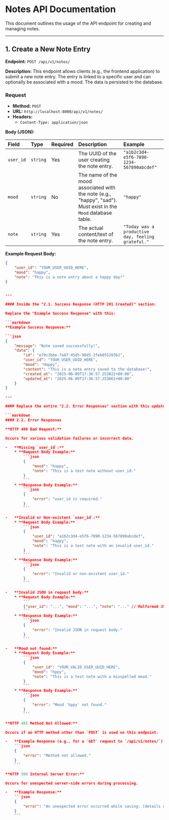 # Notes API Documentation

This document outlines the usage of the API endpoint for creating and managing notes.

---

## 1. Create a New Note Entry

**Endpoint:** `POST /api/v1/notes/`

**Description:**
This endpoint allows clients (e.g., the frontend application) to submit a new note entry. The entry is linked to a specific user and can optionally be associated with a mood. The data is persisted to the database.

### Request

-   **Method:** `POST`
-   **URL:** `http://localhost:8000/api/v1/notes/`
-   **Headers:**
    -   `Content-Type: application/json`

**Body (JSON):**

| Field     | Type     | Required | Description                                               | Example                                     |
| :-------- | :------- | :------- | :-------------------------------------------------------- | :------------------------------------------ |
| `user_id` | `string` | Yes      | The UUID of the user creating the note entry.             | `"a1b2c3d4-e5f6-7890-1234-567890abcdef"`    |
| `mood`    | `string` | No       | The name of the mood associated with the note (e.g., "happy", "sad"). Must exist in the `Mood` database table. | `"happy"`                                   |
| `note`    | `string` | Yes      | The actual content/text of the note entry.                | `"Today was a productive day, feeling grateful."` |

**Example Request Body:**

```json
{
    "user_id": "YOUR_USER_UUID_HERE",
    "mood": "happy",
    "note": "This is a note entry about a happy day!"
}


---

#### Inside the "2.1. Success Response (HTTP 201 Created)" section:

Replace the "Example Success Response" with this:

```markdown
**Example Success Response:**

```json
{
    "message": "Note saved successfully!",
    "data": {
        "id": "e79c3bbe-7a07-45d5-90d5-2feb055203b2",
        "user_id": "YOUR_USER_UUID_HERE",
        "mood": "Happy",
        "content": "This is a note entry saved to the database!",
        "created_at": "2025-06-09T17:36:57.253022+00:00",
        "updated_at": "2025-06-09T17:36:57.253061+00:00"
    }
}

---

#### Replace the entire "2.2. Error Responses" section with this updated content:

```markdown
#### 2.2. Error Responses

**HTTP 400 Bad Request:**

Occurs for various validation failures or incorrect data.

-   **Missing `user_id`:**
    * **Request Body Example:**
        ```json
        {
            "mood": "happy",
            "note": "This is a test note without user_id."
        }
        ```
    * **Response Body Example:**
        ```json
        {
            "error": "user_id is required."
        }
        ```

-   **Invalid or Non-existent `user_id`:**
    * **Request Body Example:**
        ```json
        {
            "user_id": "a1b2c3d4-e5f6-7890-1234-567890abcdef",
            "mood": "happy",
            "note": "This is a test note with an invalid user_id."
        }
        ```
    * **Response Body Example:**
        ```json
        {
            "error": "Invalid or non-existent user_id."
        }
        ```

-   **Invalid JSON in request body:**
    * **Request Body Example:**
        ```
        {"user_id": "...", "mood": "...", "note": "..." // Malformed JSON
        ```
    * **Response Body Example:**
        ```json
        {
            "error": "Invalid JSON in request body."
        }
        ```

-   **Mood not found:**
    * **Request Body Example:**
        ```json
        {
            "user_id": "YOUR_VALID_USER_UUID_HERE",
            "mood": "hppy",
            "note": "This is a test note with a misspelled mood."
        }
        ```
    * **Response Body Example:**
        ```json
        {
            "error": "Mood 'hppy' not found."
        }
        ```

**HTTP 405 Method Not Allowed:**

Occurs if an HTTP method other than `POST` is used on this endpoint.

-   **Example Response (e.g., for a `GET` request to `/api/v1/notes/`):**
    ```json
    {
        "error": "Method not allowed."
    }
    ```

**HTTP 500 Internal Server Error:**

Occurs for unexpected server-side errors during processing.

-   **Example Response:**
    ```json
    {
        "error": "An unexpected error occurred while saving: [details of error]"
    }
    ```